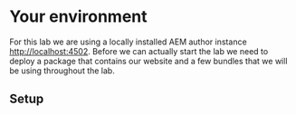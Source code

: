 # Your environment

For this lab we are using a locally installed AEM author instance [http://localhost:4502](http://localhost:4502). Before we can actually start the lab we need to deploy a package that contains our website and a few bundles that we will be using throughout the lab.


## Setup

